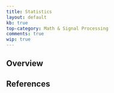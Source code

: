 ```yaml
---
title: Statistics
layout: default
kb: true
top-category: Math & Signal Processing
comments: true
wip: true
---
```


## Overview


## References


